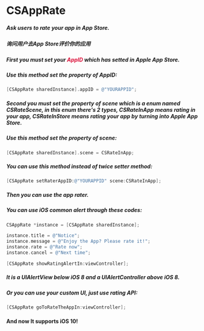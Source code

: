 # CSAppRate
##### Ask users to rate your app in App Store.

##### 询问用户去App Store评价你的应用

##### First you must set your <font color=#DC143C>AppID</font> which has setted in Apple App Store.

##### Use this method set the property of AppID:

```objective-c
[CSAppRate sharedInstance].appID = @"YOURAPPID";
```

##### Second you must set the property of scene which is a enum named CSRateScene, in this enum there's 2 types, CSRateInApp means rating in your app, CSRateInStore means rating your app by turning into Apple App Store.

##### Use this method set the property of scene:

```objective-c
[CSAppRate sharedInstance].scene = CSRateInApp;
```

##### You can use this method instead of twice setter method:

```objective-c
[CSAppRate setRaterAppID:@"YOURAPPID" scene:CSRateInApp];
```

##### Then you can use the app rater.

##### You can use iOS common alert through these codes:

```objective-c
CSAppRate *instance = [CSAppRate sharedInstance];

instance.title = @"Notice";
instance.message = @"Enjoy the App? Please rate it!";
instance.rate = @"Rate now";
instance.cancel = @"Next time";

[CSAppRate showRatingAlertIn:viewController];
```

##### It is a UIAlertView below iOS 8 and a UIAlertController above iOS 8.

##### Or you can use your custom UI, just use rating API:

```objective-c
[CSAppRate goToRateTheAppIn:viewController];
```

#### And now It supports iOS 10!